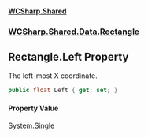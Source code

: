 #### [WCSharp.Shared](index.md 'index')
### [WCSharp.Shared.Data](WCSharp.Shared.Data.md 'WCSharp.Shared.Data').[Rectangle](WCSharp.Shared.Data.Rectangle.md 'WCSharp.Shared.Data.Rectangle')

## Rectangle.Left Property

The left-most X coordinate.

```csharp
public float Left { get; set; }
```

#### Property Value
[System.Single](https://docs.microsoft.com/en-us/dotnet/api/System.Single 'System.Single')
